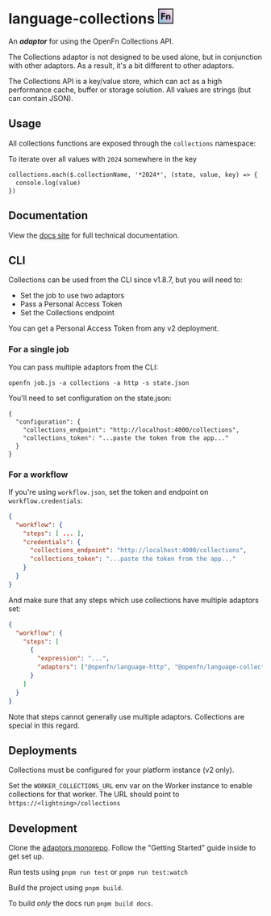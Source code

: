 # language-collections <img src='./assets/square.png' width="30" height="30"/>

An **_adaptor_** for using the OpenFn Collections API.

The Collections adaptor is not designed to be used alone, but in conjunction
with other adaptors. As a result, it's a bit different to other adaptors.

The Collections API is a key/value store, which can act as a high performance
cache, buffer or storage solution. All values are strings (but can contain
JSON).

## Usage

All collections functions are exposed through the `collections` namespace:

To iterate over all values with `2024` somewhere in the key

```
collections.each($.collectionName, '*2024*', (state, value, key) => {
  console.log(value)
})
```

## Documentation

View the [docs site](https://docs.openfn.org/adaptors/packages/collections-docs)
for full technical documentation.

## CLI

Collections can be used from the CLI since v1.8.7, but you will need to:

- Set the job to use two adaptors
- Pass a Personal Access Token
- Set the Collections endpoint

You can get a Personal Access Token from any v2 deployment.

### For a single job

You can pass multiple adaptors from the CLI:

```
openfn job.js -a collections -a http -s state.json
```

You'll need to set configuration on the state.json:

```
{
  "configuration": {
    "collections_endpoint": "http://localhost:4000/collections",
    "collections_token": "...paste the token from the app..."
  }
}

```

### For a workflow

If you're using `workflow.json`, set the token and endpoint on
`workflow.credentials`:

```json
{
  "workflow": {
    "steps": [ ... ],
    "credentials": {
      "collections_endpoint": "http://localhost:4000/collections",
      "collections_token": "...paste the token from the app..."
    }
  }
}
```

And make sure that any steps which use collections have multiple adaptors set:

```json
{
  "workflow": {
    "steps": [
      {
        "expression": "...",
        "adaptors": ["@openfn/language-http", "@openfn/language-collections"]
      }
    ]
  }
}
```

Note that steps cannot generally use multiple adaptors. Collections are special
in this regard.

## Deployments

Collections must be configured for your platform instance (v2 only).

Set the `WORKER_COLLECTIONS_URL` env var on the Worker instance to enable
collections for that worker. The URL should point to
`https://<lightning>/collections`

## Development

Clone the [adaptors monorepo](https://github.com/OpenFn/adaptors). Follow the
"Getting Started" guide inside to get set up.

Run tests using `pnpm run test` or `pnpm run test:watch`

Build the project using `pnpm build`.

To build _only_ the docs run `pnpm build docs`.
